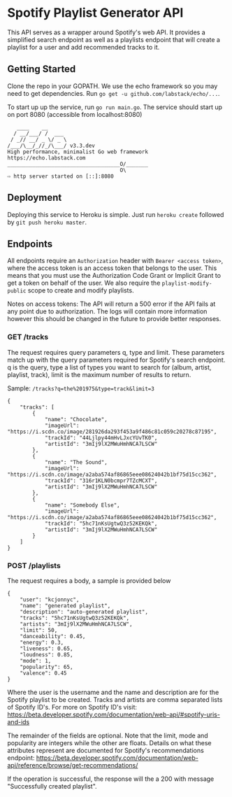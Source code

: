 # Spotify Playlist Generator API

This API serves as a wrapper around Spotify's web API. It provides a simplified search endpoint as well as a playlists endpoint that will create a playlist for a user and add recommended tracks to it.

## Getting Started

Clone the repo in your GOPATH. We use the echo framework so you may need to get dependencies. Run `go get -u github.com/labstack/echo/...`.

To start up up the service, run `go run main.go`. The service should start up on port 8080 (accessible from localhost:8080)
```
   ____    __
  / __/___/ /  ___
 / _// __/ _ \/ _ \
/___/\__/_//_/\___/ v3.3.dev
High performance, minimalist Go web framework
https://echo.labstack.com
____________________________________O/_______
                                    O\
⇨ http server started on [::]:8080
```

## Deployment

Deploying this service to Heroku is simple. Just run `heroku create` followed by `git push heroku master`.

## Endpoints

All endpoints require an `Authorization` header with `Bearer <access token>`, where the access token is an access token that belongs to the user. This means that you must use the Authorization Code Grant or Implicit Grant to get a token on behalf of the user. We also require the `playlist-modify-public` scope to create and modify playlists.

Notes on access tokens: The API will return a 500 error if the API fails at any point due to authorization. The logs will contain more information however this should be changed in the future to provide better responses.

### GET /tracks

The request requires query parameters q, type and limit. These parameters match up with the query parameters required for Spotify's search endpoint. q is the query, type a list of types you want to search for (album, artist, playlist, track), limit is the maximum number of results to return.

Sample: `/tracks?q=the%201975&type=track&limit=3`
```
{
    "tracks": [
        {
            "name": "Chocolate",
            "imageUrl": "https://i.scdn.co/image/281926da293f453a9f486c81c059c20278c87195",
            "trackId": "44Ljlpy44mHvLJxcYUvTK0",
            "artistId": "3mIj9lX2MWuHmhNCA7LSCW"
        },
        {
            "name": "The Sound",
            "imageUrl": "https://i.scdn.co/image/a2aba574af86865eee08624042b1bf75d15cc362",
            "trackId": "316r1KLN0bcmpr7TZcMCXT",
            "artistId": "3mIj9lX2MWuHmhNCA7LSCW"
        },
        {
            "name": "Somebody Else",
            "imageUrl": "https://i.scdn.co/image/a2aba574af86865eee08624042b1bf75d15cc362",
            "trackId": "5hc71nKsUgtwQ3z52KEKQk",
            "artistId": "3mIj9lX2MWuHmhNCA7LSCW"
        }
    ]
}
```

### POST /playlists

The request requires a body, a sample is provided below
```
{
    "user": "kcjonnyc",
    "name": "generated playlist",
    "description": "auto-generated playlist",
    "tracks": "5hc71nKsUgtwQ3z52KEKQk",
    "artists": "3mIj9lX2MWuHmhNCA7LSCW",
    "limit": 50,
    "danceability": 0.45,
    "energy": 0.3,
    "liveness": 0.65,
    "loudness": 0.85,
    "mode": 1,
    "popularity": 65,
    "valence": 0.45
}
```
Where the user is the username and the name and description are for the Spotify playlist to be created. Tracks and artists are comma separated lists of Spotify ID's. For more on Spotify ID's visit: https://beta.developer.spotify.com/documentation/web-api/#spotify-uris-and-ids

The remainder of the fields are optional. Note that the limit, mode and popularity are integers while the other are floats. Details on what these attributes represent are documented for Spotify's recommendations endpoint: https://beta.developer.spotify.com/documentation/web-api/reference/browse/get-recommendations/

If the operation is successful, the response will the a 200 with message "Successfully created playlist".
